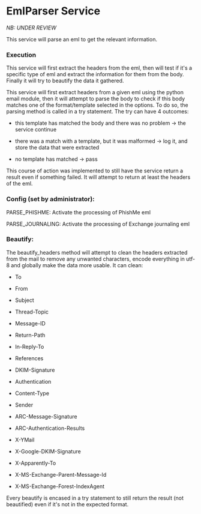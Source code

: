 # EmlParser Service

*NB: UNDER REVIEW*

This service will parse an eml to get the relevant information.

### Execution

This service will first extract the headers from the eml, then will test if it's a specific type of eml
and extract the information for them from the body. Finally it will try to beautify the data it gathered.

This service will first extract headers from a given eml using the python email module, then it will attempt
to parse the body to check if this body matches one of the format/template selected in the options. 
To do so, the parsing method is called in a try statement. The try can have 4 outcomes:

* this template has matched the body  and there was no problem -> the service continue

* there was a match with a template, but it was malformed -> log it, and store the data that were extracted

* no template has matched -> pass

This course of action was implemented to still have the service return a result even if something failed.
It will attempt to return at least the headers of the eml.


### Config (set by administrator):

PARSE_PHISHME: Activate the processing of PhishMe eml

PARSE_JOURNALING: Activate the processing of Exchange journaling eml


### Beautify:

The beautify_headers method will attempt to clean the headers extracted from the mail to remove any unwanted
characters, encode everything in utf-8 and globally make the data more usable.
It can clean:

* To

* From 

* Subject

* Thread-Topic

* Message-ID

* Return-Path

* In-Reply-To

* References

* DKIM-Signature

* Authentication

* Content-Type

* Sender

* ARC-Message-Signature

* ARC-Authentication-Results

* X-YMail

* X-Google-DKIM-Signature

* X-Apparently-To

* X-MS-Exchange-Parent-Message-Id

* X-MS-Exchange-Forest-IndexAgent

Every beautify is encased in a try statement to still return the result (not beautified) even if it's not in the expected format.
